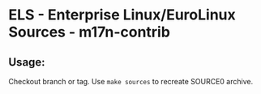 # ELS - Enterprise Linux/EuroLinux Sources - m17n-contrib
 
## Usage:
  Checkout branch or tag. Use `make sources` to recreate  SOURCE0 archive.
